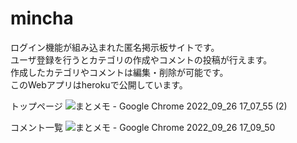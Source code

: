 # mincha
ログイン機能が組み込まれた匿名掲示板サイトです。  
ユーザ登録を行うとカテゴリの作成やコメントの投稿が行えます。  
作成したカテゴリやコメントは編集・削除が可能です。  
このWebアプリはherokuで公開しています。

トップページ
![まとメモ - Google Chrome 2022_09_26 17_07_55 (2)](https://user-images.githubusercontent.com/90756058/192226156-55b58bef-6c74-4838-971f-1842492c98af.png)

コメント一覧
![まとメモ - Google Chrome 2022_09_26 17_09_50](https://user-images.githubusercontent.com/90756058/192226241-260f256a-8e53-48a5-b041-328eb4ea7214.png)
